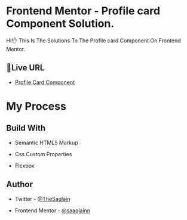 # Frontend Mentor - Profile card Component Solution.

Hi!✋ This Is The Solutions To The Profile card Component On Frontend Mentor.

## 🚀Live URL

 - [Profile Card Component](https://saaqlainn.github.io/FrontEnd-Tasks/Profile%20card%20component) 


# My Process

## Build With

- Semantic HTML5 Markup

- Css Custom Properties

- Flexbox


## Author

- Twitter - [@TheSaqlain](https://twitter.com/TheSaqlain)

- Frontend Mentor - [@saaqlainn](https://www.frontendmentor.io/home)
